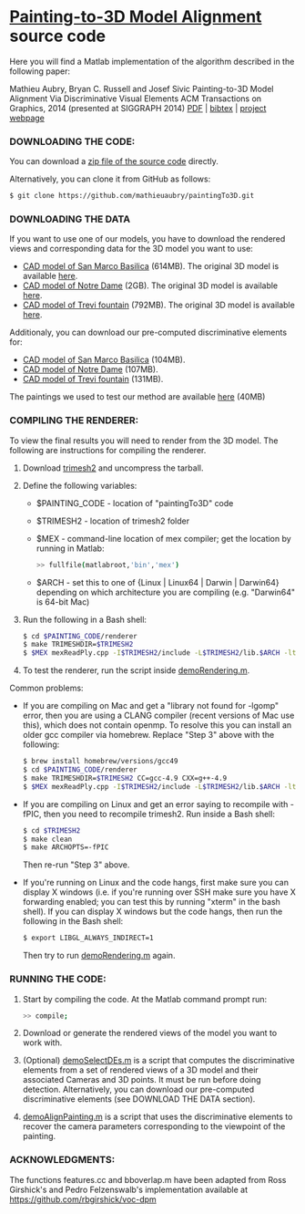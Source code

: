 [Painting-to-3D Model Alignment](http://www.di.ens.fr/willow/research/painting_to_3d/) source code
============
Here you will find a Matlab implementation of the algorithm described
in the following paper:

Mathieu Aubry, Bryan C. Russell and Josef Sivic
Painting-to-3D Model Alignment Via Discriminative Visual Elements
ACM Transactions on Graphics, 2014 (presented at SIGGRAPH 2014)
[PDF](http://www.di.ens.fr/willow/research/painting_to_3d/texts/Aubry13.pdf) | [bibtex](http://www.di.ens.fr/willow/research/painting_to_3d/texts/2013-painting-to-3D-alignment_bibtex.html) | [project webpage](http://www.di.ens.fr/willow/research/painting_to_3d/)


### DOWNLOADING THE CODE:

You can download a [zip file of the source code](https://github.com/mathieuaubry/paintingTo3D/archive/master.zip) directly.  

Alternatively, you can clone it from GitHub as follows:

``` sh
$ git clone https://github.com/mathieuaubry/paintingTo3D.git
```

### DOWNLOADING THE DATA

If you want to use one of our models, you have to download the rendered views and corresponding data for the 3D model you want to use:
- [CAD model of San Marco Basilica](http://www.di.ens.fr/willow/research/painting_to_3d/data/cache_san_marco_basilica.tar) (614MB). The original 3D model is available [here](http://sketchup.google.com/3dwarehouse/details?mid=433bfb7d61901dc65822c6ca7b1d5d61&prevstart=0).
- [CAD model of Notre Dame](http://www.di.ens.fr/willow/research/painting_to_3d/data/cache_notre_dame.tar) (2GB). The original 3D model is available [here](https://3dwarehouse.sketchup.com/model.html?redirect=1&mid=69d9e3c4f1e6359cc45a0a86a468dd45&prevstart=72).
- [CAD model of Trevi fountain](http://www.di.ens.fr/willow/research/painting_to_3d/data/cache_trevi.tar) (792MB). The original 3D model is available [here](https://3dwarehouse.sketchup.com/model.html?redirect=1&mid=db52a9472001b79b43babf42c8cb195).




Additionaly, you can download our pre-computed discriminative elements for:
- [CAD model of San Marco Basilica](http://www.di.ens.fr/willow/research/painting_to_3d/data/all_DEs_san_marco_basilica.mat) (104MB).
- [CAD model of Notre Dame](http://www.di.ens.fr/willow/research/painting_to_3d/data/all_DEs_notre_dame.mat) (107MB).
- [CAD model of Trevi fountain](http://www.di.ens.fr/willow/research/painting_to_3d/data/all_DEs_trevi.mat) (131MB).



The paintings we used to test our method are available [here](http://www.di.ens.fr/willow/research/painting_to_3d/data/Paintings.zip) (40MB)

### COMPILING THE RENDERER:

To view the final results you will need to render from the 3D model.
The following are instructions for compiling the renderer.

1. Download [trimesh2](http://gfx.cs.princeton.edu/proj/trimesh2/src/trimesh2-2.12.tar.gz) and uncompress the tarball.

2. Define the following variables:

   - $PAINTING_CODE - location of "paintingTo3D" code
   - $TRIMESH2 - location of trimesh2 folder
   - $MEX - command-line location of mex compiler; get the location by running in Matlab:
 
      ``` sh
      >> fullfile(matlabroot,'bin','mex')
      ```

   - $ARCH - set this to one of {Linux | Linux64 | Darwin | Darwin64} depending on which architecture you are compiling (e.g. "Darwin64" is 64-bit Mac)

3. Run the following in a Bash shell:

   ``` sh
   $ cd $PAINTING_CODE/renderer
   $ make TRIMESHDIR=$TRIMESH2
   $ $MEX mexReadPly.cpp -I$TRIMESH2/include -L$TRIMESH2/lib.$ARCH -ltrimesh -lgomp
   ```

4. To test the renderer, run the script inside [demoRendering.m](https://github.com/mathieuaubry/paintingTo3D/blob/master/demoRendering.m).

Common problems:

- If you are compiling on Mac and get a "library not found for -lgomp"
error, then you are using a CLANG compiler (recent versions of Mac use
this), which does not contain openmp.  To resolve this you can install
an older gcc compiler via homebrew.  Replace "Step 3" above with the
following:

   ``` sh
   $ brew install homebrew/versions/gcc49
   $ cd $PAINTING_CODE/renderer
   $ make TRIMESHDIR=$TRIMESH2 CC=gcc-4.9 CXX=g++-4.9
   $ $MEX mexReadPly.cpp -I$TRIMESH2/include -L$TRIMESH2/lib.$ARCH -ltrimesh -lgomp CXX=g++-4.9 CXXFLAGS="-fno-common -arch x86_64 -fexceptions"
   ```

- If you are compiling on Linux and get an error saying to recompile
with -fPIC, then you need to recompile trimesh2.  Run inside a Bash shell:

   ``` sh
   $ cd $TRIMESH2
   $ make clean
   $ make ARCHOPTS=-fPIC
   ```

   Then re-run "Step 3" above.

+ If you're running on Linux and the code hangs, first make sure you can
display X windows (i.e. if you're running over SSH make sure you have X
forwarding enabled; you can test this by running "xterm" in the bash
shell).  If you can display X windows but the code hangs, then 
run the following in the Bash shell:

   ``` sh
   $ export LIBGL_ALWAYS_INDIRECT=1
   ```

   Then try to run [demoRendering.m](https://github.com/mathieuaubry/paintingTo3D/blob/master/demoRendering.m) again.


### RUNNING THE CODE:

1. Start by compiling the code.  At the Matlab command prompt run:

   ``` sh
   >> compile;
   ```

2. Download or generate the rendered views of the model you want to work with.
 
3. (Optional) [demoSelectDEs.m](https://github.com/mathieuaubry/paintingTo3D/blob/master/demoSelectDEs.m) is a script that computes the discriminative elements from a set of rendered views of a 3D model and their associated Cameras and 3D points. It must be run before doing detection. 
Alternatively, you can download our pre-computed discriminative elements (see DOWNLOAD THE DATA section).

4. [demoAlignPainting.m](https://github.com/mathieuaubry/paintingTo3D/blob/master/demoAlignPainting.m) is a script that uses the discriminative elements to recover the camera parameters corresponding to the viewpoint of the painting.

### ACKNOWLEDGMENTS:

The functions features.cc and bboverlap.m have been adapted from Ross Girshick's and Pedro Felzenswalb's implementation available at https://github.com/rbgirshick/voc-dpm
